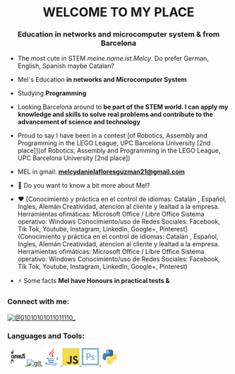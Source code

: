 <h1 align="center">WELCOME TO MY PLACE </h1>
<h3 align="center">Education in networks and microcomputer system & from Barcelona</h3>

- The most cute in STEM _meine.name.ist.Melcy_. Do prefer German, English, Spanish maybe Catalan? 

- Mel´s Education **in networks and Microcomputer System**

- Studying **Programming**

- Looking Barcelona around to **be part of the STEM world. I can apply my knowledge and skills to solve real problems and contribute to the advancement of science and technology**

- Proud to say I have been in a contest [of Robotics, Assembly and Programming in the LEGO League, UPC Barcelona University [2nd place]](of Robotics, Assembly and Programming in the LEGO League, UPC Barcelona University [2nd place])

- MEL in gmail: **melcydanielafloresguzman21@gmail.com**

- 📄 Do you want to know a bit more about Mel?
- ♥ [Conocimiento y práctica en el control de idiomas: Catalán , Español, Ingles, Alemán Creatividad, atencion al cliente y lealtad a la empresa. Herramientas ofimáticas: Microsoft Office / Libre Office Sistema operativo: Windows Conocimiento/uso de Redes Sociales: Facebook, Tik Tok, Youtube, Instagram, LinkedIn, Google+, Pinterest](Conocimiento y práctica en el control de idiomas: Catalán , Español, Ingles, Alemán Creatividad, atencion al cliente y lealtad a la empresa. Herramientas ofimáticas: Microsoft Office / Libre Office Sistema operativo: Windows Conocimiento/uso de Redes Sociales: Facebook, Tik Tok, Youtube, Instagram, LinkedIn, Google+, Pinterest)

- ⚡ Some facts **Mel have Honours in practical tests &**

<h3 align="left">Connect with me:</h3>
<p align="left">
<a href="https://instagram.com/@01010101011011110_" target="blank"><img align="center" src="https://raw.githubusercontent.com/rahuldkjain/github-profile-readme-generator/master/src/images/icons/Social/instagram.svg" alt="@01010101011011110_" height="30" width="40" /></a>
</p>

<h3 align="left">Languages and Tools:</h3>
<p align="left"> <a href="https://canvasjs.com" target="_blank" rel="noreferrer"> <img src="https://raw.githubusercontent.com/Hardik0307/Hardik0307/master/assets/canvasjs-charts.svg" alt="canvasjs" width="40" height="40"/> </a> <a href="https://git-scm.com/" target="_blank" rel="noreferrer"> <img src="https://www.vectorlogo.zone/logos/git-scm/git-scm-icon.svg" alt="git" width="40" height="40"/> </a> <a href="https://www.java.com" target="_blank" rel="noreferrer"> <img src="https://raw.githubusercontent.com/devicons/devicon/master/icons/java/java-original.svg" alt="java" width="40" height="40"/> </a> <a href="https://developer.mozilla.org/en-US/docs/Web/JavaScript" target="_blank" rel="noreferrer"> <img src="https://raw.githubusercontent.com/devicons/devicon/master/icons/javascript/javascript-original.svg" alt="javascript" width="40" height="40"/> </a> <a href="https://www.photoshop.com/en" target="_blank" rel="noreferrer"> <img src="https://raw.githubusercontent.com/devicons/devicon/master/icons/photoshop/photoshop-line.svg" alt="photoshop" width="40" height="40"/> </a> <a href="https://www.python.org" target="_blank" rel="noreferrer"> <img src="https://raw.githubusercontent.com/devicons/devicon/master/icons/python/python-original.svg" alt="python" width="40" height="40"/> </a> </p>
